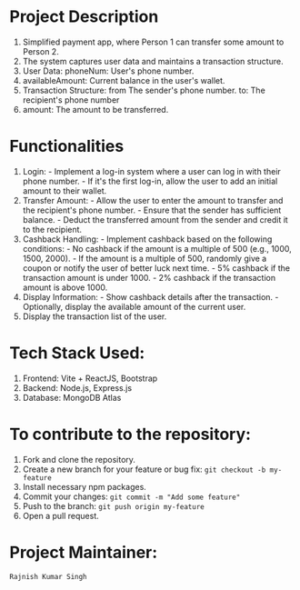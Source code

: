 # Project Description
1. Simplified payment app, where Person 1 can transfer some amount to Person 2.
2. The system captures user data and maintains a transaction structure.
3. User Data: phoneNum: User's phone number.
4. availableAmount: Current balance in the user's wallet.
5. Transaction Structure: from The sender's phone number. to: The recipient's phone number
6. amount: The amount to be transferred.

# Functionalities
1. Login: - Implement a log-in system where a user can log in with their phone number. - If it's the first log-in, allow the user to add an initial amount to their wallet.
2. Transfer Amount: - Allow the user to enter the amount to transfer and the recipient's phone number. - Ensure that the sender has sufficient balance. - Deduct the transferred amount from the sender and credit it to the recipient.
3. Cashback Handling: - Implement cashback based on the following conditions: - No cashback if the amount is a multiple of 500 (e.g., 1000, 1500, 2000). - If the amount is a multiple of 500, randomly give a coupon or notify the user of better luck next time. - 5% cashback if the transaction amount is under 1000. - 2% cashback if the transaction amount is above 1000.
4. Display Information: - Show cashback details after the transaction. - Optionally, display the available amount of the current user.
5. Display the transaction list of the user.

# Tech Stack Used:
1. Frontend: Vite + ReactJS, Bootstrap
2. Backend: Node.js, Express.js
3. Database: MongoDB Atlas

# To contribute to the repository:
1. Fork and clone the repository.
2. Create a new branch for your feature or bug fix: `git checkout -b my-feature`
3. Install necessary npm packages.
4. Commit your changes: `git commit -m "Add some feature"`
5. Push to the branch: `git push origin my-feature`
6. Open a pull request.

 # Project Maintainer:
`Rajnish Kumar Singh`
